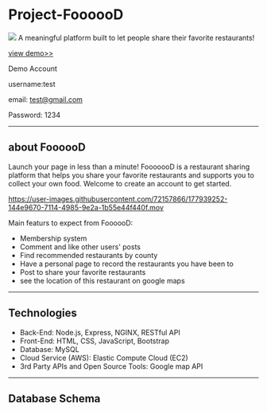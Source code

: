 # Project-FoooooD
![](https://i.imgur.com/3SIrSWY.jpg)
A meaningful platform built to let people share their favorite restaurants!

[view demo>>](http://3.115.203.170/admin/index.html)

Demo Account 

username:test

email: test@gmail.com

Password: 1234


---

## about FoooooD
Launch your page in less than a minute! FooooooD is a restaurant sharing platform that helps you share your favorite restaurants and supports you to collect your own food. Welcome to create an account to get started.




https://user-images.githubusercontent.com/72157866/177939252-144e9670-7114-4985-9e2a-1b55e44f440f.mov





Main featurs to expect from FoooooD:
* Membership system
* Comment and like other users' posts
* Find recommended restaurants by county
* Have a personal page to record the restaurants you have been to
* Post to share your favorite restaurants
* see the location of this restaurant on google maps

---
## Technologies
* Back-End: Node.js, Express, NGINX, RESTful API
* Front-End: HTML, CSS, JavaScript, Bootstrap
* Database: MySQL
* Cloud Service (AWS): Elastic Compute Cloud (EC2)
* 3rd Party APIs and Open Source Tools: Google map API



---
## Database Schema
